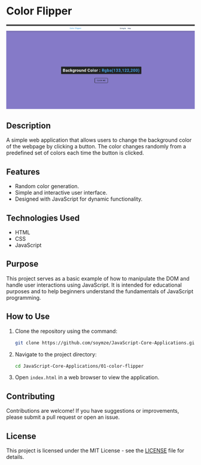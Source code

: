# Color Flipper

![Alt Text](https://github.com/soymze/JavaScript-Core-Applications/blob/master/color-flipper.gif)

## Description
A simple web application that allows users to change the background color of the webpage by clicking a button. The color changes randomly from a predefined set of colors each time the button is clicked.

## Features
- Random color generation.
- Simple and interactive user interface.
- Designed with JavaScript for dynamic functionality.

## Technologies Used
- HTML
- CSS
- JavaScript

## Purpose
This project serves as a basic example of how to manipulate the DOM and handle user interactions using JavaScript. It is intended for educational purposes and to help beginners understand the fundamentals of JavaScript programming.

## How to Use
1. Clone the repository using the command:
    ```bash
    git clone https://github.com/soymze/JavaScript-Core-Applications.git
    ```
2. Navigate to the project directory:
    ```bash
    cd JavaScript-Core-Applications/01-color-flipper
    ```
3. Open `index.html` in a web browser to view the application.

## Contributing
Contributions are welcome! If you have suggestions or improvements, please submit a pull request or open an issue.

## License
This project is licensed under the MIT License - see the [LICENSE](LICENSE) file for details.
